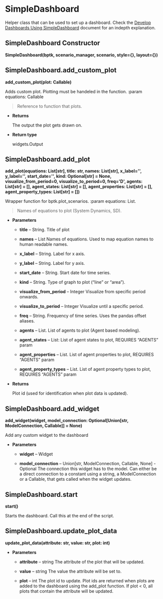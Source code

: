 # SimpleDashboard

Helper class that can be used to set up a dashboard. Check the [Develop Dashboards Using SimpleDashboard](/concepts/develop_dashboards_using_simpledashboard/develop_dashboards_using_simpledashboard.ipynb) document for an indepth explanation.

## SimpleDashboard Constructor

**SimpleDashboard(bptk, scenario_manager, scenario, style={}, layout={})**

## SimpleDashboard.add_custom_plot

**add_custom_plot(plot: Callable)**

Adds custom plot. Plotting must be handeled in the function.
:param equations: Callable

> Reference to function that plots.


* **Returns**

    The output the plot gets drawn on.


* **Return type**

    widgets.Output

## SimpleDashboard.add_plot

**add_plot(equations: List[str], title: str, names: List[str], x_label='', y_label='', start_date='', kind: Optional[str] = None, visualize_from_period=0, visualize_to_period=0, freq='D', agents: List[str] = [], agent_states: List[str] = [], agent_properties: List[str] = [], agent_property_types: List[str] = [])**

Wrapper function for bptk.plot_scenarios.
:param equations: List.

> Names of equations to plot (System Dynamics, SD).


* **Parameters**

    
    * **title** – String.
    Title of plot


    * **names** – List
    Names of equations. Used to map equation names to human readable names.


    * **x_label** – String.
    Label for x axis.


    * **y_label** – String.
    Label for y axis.


    * **start_date** – String.
    Start date for time series.


    * **kind** – String.
    Type of graph to plot (“line” or “area”).


    * **visualize_from_period** – Integer
    Visualize from specific period onwards.


    * **visualize_to_period** – Integer
    Visualize until a specific period.


    * **freq** – String.
    Frequency of time series. Uses the pandas offset aliases.


    * **agents** – List.
    List of agents to plot (Agent based modeling).


    * **agent_states** – List:
    List of agent states to plot, REQUIRES “AGENTS” param


    * **agent_properties** – List.
    List of agent properties to plot, REQUIRES “AGENTS” param


    * **agent_property_types** – List.
    List of agent property types to plot, REQUIRES “AGENTS” param



* **Returns**

    Plot id (used for identification when plot data is updated).

## SimpleDashboard.add_widget

**add_widget(widget, model_connection: Optional[Union[str, ModelConnection, Callable]] = None)**

Add any custom widget to the dashboard

* **Parameters**

    
    * **widget** – Widget


    * **model_connection** – Union[str, ModelConnection, Callable, None] - Optional
    The connection this widget has to the model. Can either be a direct connection to a constant using a string, a ModelConnection or a Callable, that gets called when the widget updates.


## SimpleDashboard.start

**start()**

Starts the dashboard. Call this at the end of the script.


## SimpleDashboard.update_plot_data

**update_plot_data(attribute: str, value: str, plot: int)**

* **Parameters**
    
    * **attribute** – string
    The attribute of the plot that will be updated.

    * **value** – string
    The value the attribute will be set to.

    * **plot** – int
    The plot id to update. Plot ids are returned when plots are added to the dashboard using the add_plot function.
    If plot < 0, all plots that contain the attribute will be updated.
